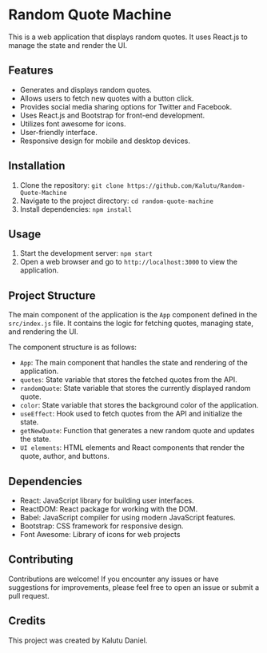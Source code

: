 # Random Quote Machine
This is a web application that displays random quotes. It uses React.js to manage the state and render the UI.

## Features
- Generates and displays random quotes.
- Allows users to fetch new quotes with a button click.
- Provides social media sharing options for Twitter and Facebook.
- Uses React.js and Bootstrap for front-end development.
- Utilizes font awesome for icons.
- User-friendly interface.
- Responsive design for mobile and desktop devices.

## Installation
1. Clone the repository: `git clone https://github.com/Kalutu/Random-Quote-Machine`
2. Navigate to the project directory: `cd random-quote-machine`
3. Install dependencies: `npm install`

## Usage
1. Start the development server: `npm start`
2. Open a web browser and go to `http://localhost:3000` to view the application.

## Project Structure
The main component of the application is the `App` component defined in the `src/index.js` file. It contains the logic for fetching quotes, managing state, and rendering the UI.

The component structure is as follows:
- `App`: The main component that handles the state and rendering of the application.
- `quotes`: State variable that stores the fetched quotes from the API.
- `randomQuote`: State variable that stores the currently displayed random quote.
- `color`: State variable that stores the background color of the application.
- `useEffect`: Hook used to fetch quotes from the API and initialize the state.
- `getNewQuote`: Function that generates a new random quote and updates the state.
- `UI elements`: HTML elements and React components that render the quote, author, and buttons.

## Dependencies
- React: JavaScript library for building user interfaces.
- ReactDOM: React package for working with the DOM.
- Babel: JavaScript compiler for using modern JavaScript features.
- Bootstrap: CSS framework for responsive design.
- Font Awesome: Library of icons for web projects

## Contributing
Contributions are welcome! If you encounter any issues or have suggestions for improvements, please feel free to open an issue or submit a pull request.

## Credits
This project was created by Kalutu Daniel.

